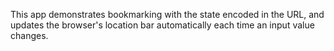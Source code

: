 This app demonstrates bookmarking with the state encoded in the URL, and updates the browser's location bar automatically each time an input value changes.
